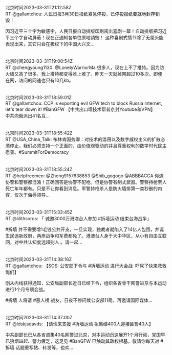 北京时间2023-03-31T21:12:58Z<br>RT @gallantchou: 人民日报3月30日报纸紧急停投，已停投报纸要就地封存销毁！

因习近平三个字为敏感字，人民日报自动排版印刷闹出喜剧一幕！自动排版把习近平三个字自动屏蔽！现在正通知各单位原地销毁！
这种喜剧式情节除了无厘头能表现出来，其它只会在极权下的中国大兴文…<br><br><br>北京时间2023-03-31T19:00:54Z<br>RT @chengyoung1130: @LonelyWarriorMa 很多人，现在上不了推特。因为防火墙又高了很多。我上推特都变得难上难了。昨天一天就掉网超过10多次。即便在网，访问的网速也只有10几kb。<br><br><br>北京时间2023-03-31T18:59:01Z<br>RT @gallantchou: CCP is exporting evil GFW tech to block Russia Internet, let's tear down it! #BanGFW
【中共出口墙技术帮普京封Youtube和VPN】  
中共向俄派出41名互…<br><br><br>北京时间2023-03-31T18:55:42Z<br>RT @USA_China_Talk: 布林肯国务卿：对技术的滥用以及数字威权主义的扩散必须停止。我们必须支持一个正面的、由价值观驱动的并且尊重权利的数字时代民主愿景。#SummitForDemocracy<br><br><br>北京时间2023-03-31T18:55:24Z<br>RT @helpfreemen: @Zheng9157638853 @Shib_gogogo @ABBBACCA 你连协警和警察都混淆！正确回答是协警不配枪。但是协警有制式武器。警察持枪至人死亡年年都有。只是不让你看到消息。军警持枪杀人是防火墙排第一类秒删的内容，仅次于侮辱领导…<br><br><br>北京时间2023-03-31T15:33:45Z<br>RT @lilithsoros: 「 诚邀3000万港澳台人参加 #拆墙运动 结束台海战争」

#拆墙 并不需要增1毛钱公共开支，一旦实现，独裁者就陷入了14亿人包围，并诞生民选新政府，两岸战争和军费都免了。港澳台人身于大中华区，从小有自由互联网，对中共认知度远超别人 。请一起…<br><br><br>北京时间2023-03-31T14:38:16Z<br>RT @gallantchou: 【SOS: 公安部下令与 #拆墙运动 进行大会战· 吓尿了快来救救俺们】

刚从内线获得通知，公安局副部长近日已经下令，组织各省骨干网警进京与本运动进行1个月专项会战。

#拆墙 人将请 #恶人榜 战友，日夜不停问候公安部11局，再邀请国际媒体…<br><br><br>北京时间2023-03-31T14:37:00Z<br>RT @ldskjsdavds: 【请快来支援 #拆墙运动 拟集结400人迎接匪警40人】

中共副部长已从各省调集40名网警进北京，对本运动迅速展开1个月行动，党国早已狼烟四起、警力疲乏，这足见 #BanGFW 已触动其政权根基。敬请你每天对 #拆墙 话题重写帖、转发等，也欢…<br><br><br>